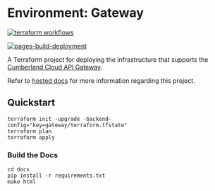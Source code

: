 # Environment: Gateway

[![terraform workflows](https://github.com/cumberland-cloud/env-gateway/actions/workflows/action.yaml/badge.svg)](https://github.com/cumberland-cloud/env-gateway/actions/workflows/action.yaml)

[![pages-build-deployment](https://github.com/cumberland-cloud/env-gateway/actions/workflows/pages/pages-build-deployment/badge.svg)](https://github.com/cumberland-cloud/env-gateway/actions/workflows/pages/pages-build-deployment)

A Terraform project for deploying the infrastructure that supports the [Cumberland Cloud API Gateway]().

Refer to [hosted docs](https://cumberland-cloud.github.io/env-gateway/) for more information regarding this project.

## Quickstart

```shell
terraform init -upgrade -backend-config="key=gateway/terraform.tfstate"
terraform plan 
terraform apply
```

### Build the Docs

```shell
cd docs
pip install -r requirements.txt
make html
```